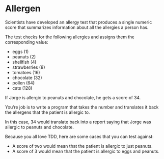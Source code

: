 # Allergen

Scientists have developed an allergy test that produces a single numeric score that summarizes information about all the allergies a person has.

The test checks for the following allergies and assigns them the corresponding value:

  * eggs (1)
  * peanuts (2)
  * shellfish (4)
  * strawberries (8)
  * tomatoes (16)
  * chocolate (32)
  * pollen (64)
  * cats (128)

If Jorge is allergic to peanuts and chocolate, he gets a score of 34.

You’re job is to write a program that takes the number and translates it back the allergens that the patient is allergic to.

In this case, 34 would translate back into a report saying that Jorge was allergic to peanuts and chocolate.

Because you all love TDD, here are some cases that you can test against:

  * A score of two would mean that the patient is allergic to just peanuts.
  * A score of 3 would mean that the patient is allergic to eggs and peanuts.
